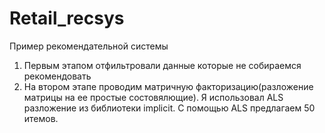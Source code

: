 # Retail_recsys
Пример рекомендательной системы

1. Первым этапом отфильтровали данные которые не собираемся рекомендовать
2. На втором этапе проводим матричную факторизацию(разложение матрицы на ее простые состовялющие). Я использовал ALS разложение из библиотеки implicit.
С помощью ALS предлагаем 50 итемов.
